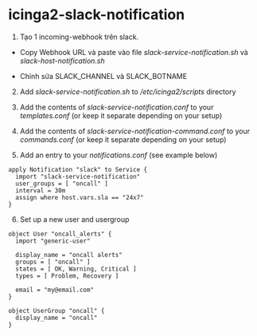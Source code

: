 # icinga2-slack-notification

1. Tạo 1 incoming-webhook trên slack.

- Copy Webhook URL và paste vào file *slack-service-notification.sh* và *slack-host-notification.sh*

- Chỉnh sửa SLACK\_CHANNEL và SLACK\_BOTNAME 

2. Add *slack-service-notification.sh* to */etc/icinga2/scripts* directory

3. Add the contents of *slack-service-notification.conf* to your *templates.conf* (or keep it separate depending on your setup)

4. Add the contents of *slack-service-notification-command.conf* to your *commands.conf* (or keep it separate depending on your setup)

5. Add an entry to your *notifications.conf* (see example below)
```
apply Notification "slack" to Service {
  import "slack-service-notification"
  user_groups = [ "oncall" ]
  interval = 30m
  assign where host.vars.sla == "24x7"
}
```
6. Set up a new user and usergroup
```
object User "oncall_alerts" {
  import "generic-user"

  display_name = "oncall alerts"
  groups = [ "oncall" ]
  states = [ OK, Warning, Critical ]
  types = [ Problem, Recovery ]

  email = "my@email.com"
}

object UserGroup "oncall" {
  display_name = "oncall"
}
```
